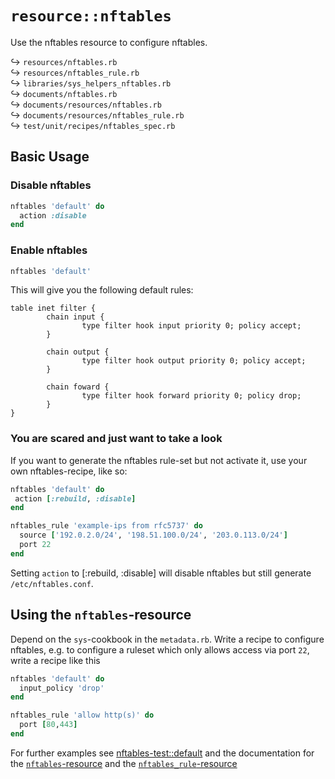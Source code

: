 # `resource::nftables`

Use the nftables resource to configure nftables.

↪ `resources/nftables.rb`  
↪ `resources/nftables_rule.rb`  
↪ `libraries/sys_helpers_nftables.rb`  
↪ `documents/nftables.rb`  
↪ `documents/resources/nftables.rb`  
↪ `documents/resources/nftables_rule.rb`  
↪ `test/unit/recipes/nftables_spec.rb`  

## Basic Usage

### Disable nftables

```ruby
nftables 'default' do
  action :disable
end
```

### Enable nftables

```ruby
nftables 'default'
```

This will give you the following default rules:

    table inet filter {
            chain input {
                    type filter hook input priority 0; policy accept;
            }
    
            chain output {
                    type filter hook output priority 0; policy accept;
            }
    
            chain foward {
                    type filter hook forward priority 0; policy drop;
            }
    }

### You are scared and just want to take a look

If you want to generate the nftables rule-set but not activate it, use
your own nftables-recipe, like so:

```RUBY
nftables 'default' do
 action [:rebuild, :disable]
end

nftables_rule 'example-ips from rfc5737' do
  source ['192.0.2.0/24', '198.51.100.0/24', '203.0.113.0/24']
  port 22
end
```

Setting `action` to [:rebuild, :disable] will disable nftables but
still generate `/etc/nftables.conf`.

## Using the `nftables`-resource

Depend on the `sys`-cookbook in the `metadata.rb`.  Write a recipe to
configure nftables, e.g. to configure a ruleset which only allows
access via port `22`, write a recipe like this

```ruby
nftables 'default' do
  input_policy 'drop'
end

nftables_rule 'allow http(s)' do
  port [80,443]
end
```

For further examples see [nftables-test::default](test/fixtures/cookbooks/nftables-test/recipes/default.rb) and the documentation for the [`nftables`-resource](documents/resources/nftables.md) and the [`nftables_rule`-resource](documents/resources/nftables_rule.md)
